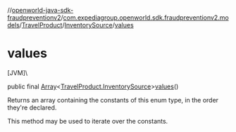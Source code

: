 //[openworld-java-sdk-fraudpreventionv2](../../../../index.md)/[com.expediagroup.openworld.sdk.fraudpreventionv2.models](../../index.md)/[TravelProduct](../index.md)/[InventorySource](index.md)/[values](values.md)

# values

[JVM]\

public final [Array](https://kotlinlang.org/api/latest/jvm/stdlib/kotlin/-array/index.html)&lt;[TravelProduct.InventorySource](index.md)&gt;[values](values.md)()

Returns an array containing the constants of this enum type, in the order they're declared.

This method may be used to iterate over the constants.

